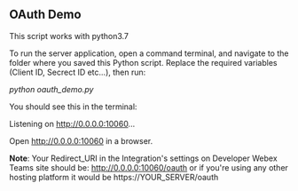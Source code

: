 <h2>OAuth Demo</h2>

This script works with python3.7

To run the server application, open a command terminal, and navigate to the folder where you saved this Python script. Replace the required variables (Client ID, Secrect ID etc...), then run:

*python oauth_demo.py*

You should see this in the terminal:

Listening on http://0.0.0.0:10060...

Open http://0.0.0.0:10060 in a browser.

**Note**: Your Redirect_URI in the Integration's settings on Developer Webex Teams site should be: http://0.0.0.0:10060/oauth or if you're using any other hosting platform it would be https://YOUR_SERVER/oauth
